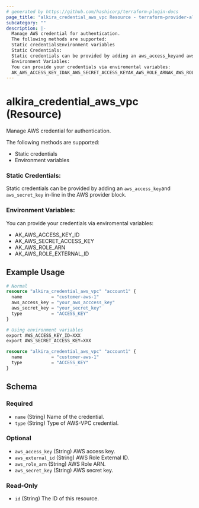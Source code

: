 ```yaml
---
# generated by https://github.com/hashicorp/terraform-plugin-docs
page_title: "alkira_credential_aws_vpc Resource - terraform-provider-alkira"
subcategory: ""
description: |-
  Manage AWS credential for authentication.
  The following methods are supported:
  Static credentialsEnvironment variables
  Static Credentials:
  Static credentials can be provided by adding an aws_access_keyand aws_secret_key in-line in the AWS provider block.
  Environment Variables:
  You can provide your credentials via enviromental variables:
  AK_AWS_ACCESS_KEY_IDAK_AWS_SECRET_ACCESS_KEYAK_AWS_ROLE_ARNAK_AWS_ROLE_EXTERNAL_ID
---
```


# alkira_credential_aws_vpc (Resource)

Manage AWS credential for authentication.

The following methods are supported:

 - Static credentials
 - Environment variables

### Static Credentials:

Static credentials can be provided by adding an `aws_access_key`and `aws_secret_key` in-line in the AWS provider block.

### Environment Variables:

You can provide your credentials via enviromental variables:

 * AK_AWS_ACCESS_KEY_ID
 * AK_AWS_SECRET_ACCESS_KEY
 * AK_AWS_ROLE_ARN
 * AK_AWS_ROLE_EXTERNAL_ID

## Example Usage

```terraform
# Normal
resource "alkira_credential_aws_vpc" "account1" {
  name           = "customer-aws-1"
  aws_access_key = "your_aws_acccess_key"
  aws_secret_key = "your_secret_key"
  type           = "ACCESS_KEY"
}

# Using environment variables
export AWS_ACCESS_KEY_ID=XXX
export AWS_SECRET_ACCESS_KEY=XXX

resource "alkira_credential_aws_vpc" "account1" {
  name           = "customer-aws-1"
  type           = "ACCESS_KEY"
}
```

<!-- schema generated by tfplugindocs -->
## Schema

### Required

- `name` (String) Name of the credential.
- `type` (String) Type of AWS-VPC credential.

### Optional

- `aws_access_key` (String) AWS access key.
- `aws_external_id` (String) AWS Role External ID.
- `aws_role_arn` (String) AWS Role ARN.
- `aws_secret_key` (String) AWS secret key.

### Read-Only

- `id` (String) The ID of this resource.
